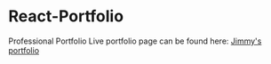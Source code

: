 # React-Portfolio
Professional Portfolio
Live portfolio page can be found here:
<a href="https://jimmysstart.com/">Jimmy's portfolio</a>

